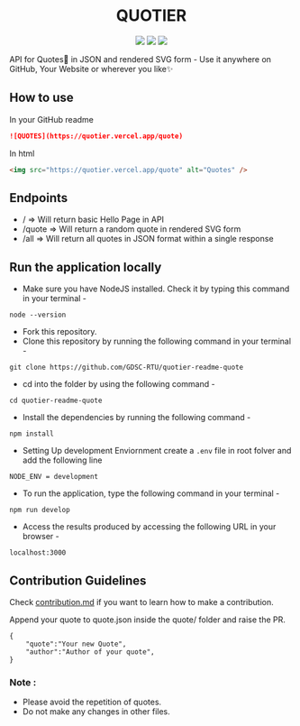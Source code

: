 <div align="center"> 
 <h1> QUOTIER </h1>
 <img src="https://img.shields.io/github/package-json/v/GDSC-RTU/quotier-readme-quotes?color=g&label=QUOTIER">
 <img src="https://img.shields.io/npm/v/npm">
 <img src="https://img.shields.io/github/languages/code-size/GDSC-RTU/quotier-readme-quotes?logo=github">
</div>

API for Quotes📑 in JSON and rendered SVG form - Use it anywhere on GitHub, Your Website or wherever you like✨

## How to use

In your GitHub readme

```markdown
![QUOTES](https://quotier.vercel.app/quote)
```

In html

```html
<img src="https://quotier.vercel.app/quote" alt="Quotes" />
```

## Endpoints

- / => Will return basic Hello Page in API
- /quote => Will return a random quote in rendered SVG form
- /all => Will return all quotes in JSON format within a single response

## Run the application locally

- Make sure you have NodeJS installed. Check it by typing this command in your terminal -

```
node --version
```

- Fork this repository.
- Clone this repository by running the following command in your terminal -

```
git clone https://github.com/GDSC-RTU/quotier-readme-quote
```

- cd into the folder by using the following command -

```
cd quotier-readme-quote
```

- Install the dependencies by running the following command -

```
npm install
```

- Setting Up development Enviornment create a `.env` file in root folver and add the following line

```env
NODE_ENV = development
```

- To run the application, type the following command in your terminal -

```
npm run develop
```

- Access the results produced by accessing the following URL in your browser -

```
localhost:3000
```

## Contribution Guidelines

Check [contribution.md](Contributing.md) if you want to learn how to make a contribution.

Append your quote to quote.json inside the quote/ folder and raise the PR.

```
{
    "quote":"Your new Quote",
    "author":"Author of your quote",
}
```

### Note :

- Please avoid the repetition of quotes.
- Do not make any changes in other files.
